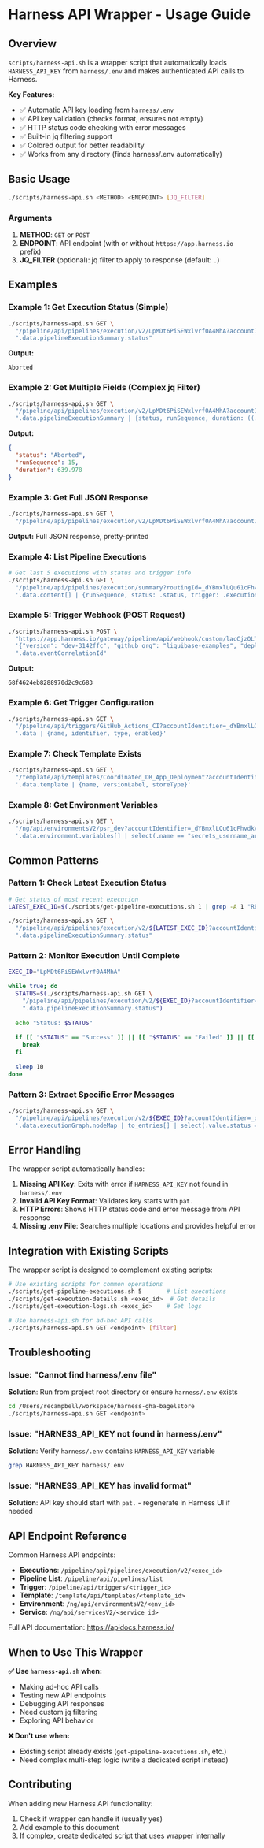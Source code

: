 # Harness API Wrapper - Usage Guide

## Overview

`scripts/harness-api.sh` is a wrapper script that automatically loads `HARNESS_API_KEY` from `harness/.env` and makes authenticated API calls to Harness.

**Key Features:**
- ✅ Automatic API key loading from `harness/.env`
- ✅ API key validation (checks format, ensures not empty)
- ✅ HTTP status code checking with error messages
- ✅ Built-in jq filtering support
- ✅ Colored output for better readability
- ✅ Works from any directory (finds harness/.env automatically)

## Basic Usage

```bash
./scripts/harness-api.sh <METHOD> <ENDPOINT> [JQ_FILTER]
```

### Arguments

1. **METHOD**: `GET` or `POST`
2. **ENDPOINT**: API endpoint (with or without `https://app.harness.io` prefix)
3. **JQ_FILTER** (optional): jq filter to apply to response (default: `.`)

## Examples

### Example 1: Get Execution Status (Simple)

```bash
./scripts/harness-api.sh GET \
  "/pipeline/api/pipelines/execution/v2/LpMDt6PiSEWxlvrf0A4MhA?accountIdentifier=_dYBmxlLQu61cFhvdkV4Jw&orgIdentifier=default&projectIdentifier=bagel_store_demo" \
  ".data.pipelineExecutionSummary.status"
```

**Output:**
```
Aborted
```

### Example 2: Get Multiple Fields (Complex jq Filter)

```bash
./scripts/harness-api.sh GET \
  "/pipeline/api/pipelines/execution/v2/LpMDt6PiSEWxlvrf0A4MhA?accountIdentifier=_dYBmxlLQu61cFhvdkV4Jw&orgIdentifier=default&projectIdentifier=bagel_store_demo" \
  ".data.pipelineExecutionSummary | {status, runSequence, duration: ((.endTs - .startTs)/1000)}"
```

**Output:**
```json
{
  "status": "Aborted",
  "runSequence": 15,
  "duration": 639.978
}
```

### Example 3: Get Full JSON Response

```bash
./scripts/harness-api.sh GET \
  "/pipeline/api/pipelines/execution/v2/LpMDt6PiSEWxlvrf0A4MhA?accountIdentifier=_dYBmxlLQu61cFhvdkV4Jw&orgIdentifier=default&projectIdentifier=bagel_store_demo"
```

**Output:** Full JSON response, pretty-printed

### Example 4: List Pipeline Executions

```bash
# Get last 5 executions with status and trigger info
./scripts/harness-api.sh GET \
  "/pipeline/api/pipelines/execution/summary?routingId=_dYBmxlLQu61cFhvdkV4Jw&accountIdentifier=_dYBmxlLQu61cFhvdkV4Jw&orgIdentifier=default&projectIdentifier=bagel_store_demo&pipelineIdentifier=Deploy_Bagel_Store&size=5" \
  '.data.content[] | {runSequence, status: .status, trigger: .executionTriggerInfo.triggerType}'
```

### Example 5: Trigger Webhook (POST Request)

```bash
./scripts/harness-api.sh POST \
  "https://app.harness.io/gateway/pipeline/api/webhook/custom/lacCjzQLTeOL0QA0CBsGOA/v3?accountIdentifier=_dYBmxlLQu61cFhvdkV4Jw&orgIdentifier=default&projectIdentifier=bagel_store_demo&pipelineIdentifier=Deploy_Bagel_Store&triggerIdentifier=GitHub_Actions_CI" \
  '{"version": "dev-3142ffc", "github_org": "liquibase-examples", "deployment_target": "aws", "branch": "main"}' \
  ".data.eventCorrelationId"
```

**Output:**
```
68f4624eb8288970d2c9c683
```

### Example 6: Get Trigger Configuration

```bash
./scripts/harness-api.sh GET \
  "/pipeline/api/triggers/GitHub_Actions_CI?accountIdentifier=_dYBmxlLQu61cFhvdkV4Jw&orgIdentifier=default&projectIdentifier=bagel_store_demo&targetIdentifier=Deploy_Bagel_Store" \
  '.data | {name, identifier, type, enabled}'
```

### Example 7: Check Template Exists

```bash
./scripts/harness-api.sh GET \
  "/template/api/templates/Coordinated_DB_App_Deployment?accountIdentifier=_dYBmxlLQu61cFhvdkV4Jw&orgIdentifier=default&projectIdentifier=bagel_store_demo&versionLabel=1.0" \
  '.data.template | {name, versionLabel, storeType}'
```

### Example 8: Get Environment Variables

```bash
./scripts/harness-api.sh GET \
  "/ng/api/environmentsV2/psr_dev?accountIdentifier=_dYBmxlLQu61cFhvdkV4Jw&orgIdentifier=default&projectIdentifier=bagel_store_demo" \
  '.data.environment.variables[] | select(.name == "secrets_username_arn") | {name, value}'
```

## Common Patterns

### Pattern 1: Check Latest Execution Status

```bash
# Get status of most recent execution
LATEST_EXEC_ID=$(./scripts/get-pipeline-executions.sh 1 | grep -A 1 "RECENT EXECUTIONS" | tail -1 | awk '{print $NF}')

./scripts/harness-api.sh GET \
  "/pipeline/api/pipelines/execution/v2/${LATEST_EXEC_ID}?accountIdentifier=_dYBmxlLQu61cFhvdkV4Jw&orgIdentifier=default&projectIdentifier=bagel_store_demo" \
  ".data.pipelineExecutionSummary.status"
```

### Pattern 2: Monitor Execution Until Complete

```bash
EXEC_ID="LpMDt6PiSEWxlvrf0A4MhA"

while true; do
  STATUS=$(./scripts/harness-api.sh GET \
    "/pipeline/api/pipelines/execution/v2/${EXEC_ID}?accountIdentifier=_dYBmxlLQu61cFhvdkV4Jw&orgIdentifier=default&projectIdentifier=bagel_store_demo" \
    ".data.pipelineExecutionSummary.status")
  
  echo "Status: $STATUS"
  
  if [[ "$STATUS" == "Success" ]] || [[ "$STATUS" == "Failed" ]] || [[ "$STATUS" == "Aborted" ]]; then
    break
  fi
  
  sleep 10
done
```

### Pattern 3: Extract Specific Error Messages

```bash
./scripts/harness-api.sh GET \
  "/pipeline/api/pipelines/execution/v2/${EXEC_ID}?accountIdentifier=_dYBmxlLQu61cFhvdkV4Jw&orgIdentifier=default&projectIdentifier=bagel_store_demo" \
  '.data.executionGraph.nodeMap | to_entries[] | select(.value.status == "Failed") | {name: .value.name, error: .value.failureInfo.message}'
```

## Error Handling

The wrapper script automatically handles:

1. **Missing API Key**: Exits with error if `HARNESS_API_KEY` not found in `harness/.env`
2. **Invalid API Key Format**: Validates key starts with `pat.`
3. **HTTP Errors**: Shows HTTP status code and error message from API response
4. **Missing .env File**: Searches multiple locations and provides helpful error

## Integration with Existing Scripts

The wrapper script is designed to complement existing scripts:

```bash
# Use existing scripts for common operations
./scripts/get-pipeline-executions.sh 5       # List executions
./scripts/get-execution-details.sh <exec_id>  # Get details
./scripts/get-execution-logs.sh <exec_id>    # Get logs

# Use harness-api.sh for ad-hoc API calls
./scripts/harness-api.sh GET <endpoint> [filter]
```

## Troubleshooting

### Issue: "Cannot find harness/.env file"

**Solution**: Run from project root directory or ensure `harness/.env` exists

```bash
cd /Users/recampbell/workspace/harness-gha-bagelstore
./scripts/harness-api.sh GET <endpoint>
```

### Issue: "HARNESS_API_KEY not found in harness/.env"

**Solution**: Verify `harness/.env` contains `HARNESS_API_KEY` variable

```bash
grep HARNESS_API_KEY harness/.env
```

### Issue: "HARNESS_API_KEY has invalid format"

**Solution**: API key should start with `pat.` - regenerate in Harness UI if needed

## API Endpoint Reference

Common Harness API endpoints:

- **Executions**: `/pipeline/api/pipelines/execution/v2/<exec_id>`
- **Pipeline List**: `/pipeline/api/pipelines/list`
- **Trigger**: `/pipeline/api/triggers/<trigger_id>`
- **Template**: `/template/api/templates/<template_id>`
- **Environment**: `/ng/api/environmentsV2/<env_id>`
- **Service**: `/ng/api/servicesV2/<service_id>`

Full API documentation: https://apidocs.harness.io/

## When to Use This Wrapper

**✅ Use `harness-api.sh` when:**
- Making ad-hoc API calls
- Testing new API endpoints
- Debugging API responses
- Need custom jq filtering
- Exploring API behavior

**❌ Don't use when:**
- Existing script already exists (`get-pipeline-executions.sh`, etc.)
- Need complex multi-step logic (write a dedicated script instead)

## Contributing

When adding new Harness API functionality:

1. Check if wrapper can handle it (usually yes)
2. Add example to this document
3. If complex, create dedicated script that uses wrapper internally
